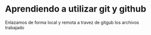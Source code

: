 # Aprendiendo a utilizar git y github
Enlazamos de forma local y remota a travez de gitgub los archivos trabajado
